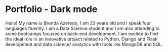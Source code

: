 <h1>Portfolio - Dark mode</h1>
Hello! My name is Brenda Azeredo, I am 23 years old and I speak four languages fluently. I am a Data Science student and I am also attending to some bootcamps focused on back-end development. I am excited to find the ideal role in an innovative project related to Python, Django and Flask development and data science/ analytics with tools like MongoDB and SQL.
